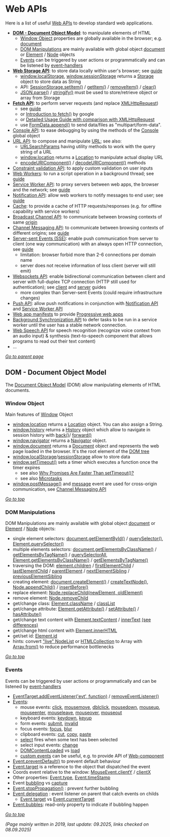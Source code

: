 # Web APIs

Here is a list of useful [Web APIs](https://developer.mozilla.org/en-US/docs/Web/API) to develop standard web applications.

* [**DOM - Document Object Model**](#dom---document-object-model): 
  to manipulate elements of HTML
  * [Window Object](#Window-Object) properties are globally available in the browser; e.g.
    [document](https://developer.mozilla.org/en-US/docs/Web/API/Document)
  * [DOM Manipulations](#DOM-Manipulations) are mainly available with global object 
    [document](https://developer.mozilla.org/en-US/docs/Web/API/Document) or
    [Element](https://developer.mozilla.org/en-US/docs/Web/API/Element) /
    [Node](https://developer.mozilla.org/en-US/docs/Web/API/Node) objects
  * [Events](#Events) can be triggered by user actions or programmatically and can be listened by
    [event-handlers](https://developer.mozilla.org/en-US/docs/Web/API/Document_Object_Model/Events#dom_event_handler_list)
* [**Web Storage API**](https://developer.mozilla.org/en-US/docs/Web/API/Web_Storage_API): 
  to store data locally within user's browser; 
  see [guide](https://developer.mozilla.org/en-US/docs/Web/API/Web_Storage_API/Using_the_Web_Storage_API)
  * [window.localStorage](https://developer.mozilla.org/en-US/docs/Web/API/Window/localStorage), 
    [window.sessionStorage](https://developer.mozilla.org/en-US/docs/Web/API/Window/sessionStorage) 
    returns a [Storage](https://developer.mozilla.org/en-US/docs/Web/API/Storage) 
    object to store data as String
  * API: [SessionStorage.setItem()](https://developer.mozilla.org/en-US/docs/Web/API/Storage/setItem) / 
    [getItem()](https://developer.mozilla.org/en-US/docs/Web/API/Storage/getItem) / 
    [removeItem()](https://developer.mozilla.org/en-US/docs/Web/API/Storage/removeItem) / 
    [clear()](https://developer.mozilla.org/en-US/docs/Web/API/Storage/clear)
  * [JSON.parse()](https://developer.mozilla.org/en-US/docs/Web/JavaScript/Reference/Global_Objects/JSON/parse) / 
    [stringify()](https://developer.mozilla.org/en-US/docs/Web/JavaScript/Reference/Global_Objects/JSON/stringify) 
    must be used to store/retrieve object or array from Storage
* [**Fetch API**](https://developer.mozilla.org/en-US/docs/Web/API/Fetch_API): 
  to perform server requests (and replace 
  [XMLHttpRequest](https://developer.mozilla.org/en-US/docs/Web/API/XMLHttpRequest))
  * see [guide](https://developer.mozilla.org/en-US/docs/Web/API/Fetch_API/Using_Fetch)
  * or [Introduction to fetch()](https://web.dev/introduction-to-fetch/) by google
  * or [Detailed Usage Guide with comparison with XMLHttpRequest](https://davidwalsh.name/fetch)
  * use [FormData.append()](https://developer.mozilla.org/en-US/docs/Web/API/FormData/append)
    to send data/files as "multipart/form-data".
* [Console API](https://developer.mozilla.org/en-US/docs/Web/API/Console_API): 
  to ease debugging by using the methods of the [Console](https://developer.mozilla.org/en-US/docs/Web/API/Console) 
  global object
* [URL API](https://developer.mozilla.org/en-US/docs/Web/API/URL_API): to compose and manipulate 
  [URL](https://developer.mozilla.org/en-US/docs/Web/API/URL); see also:
  * [URLSearchParams](https://developer.mozilla.org/en-US/docs/Web/API/URLSearchParams)
    having utility methods to work with the query string of a URL
  * [window.location](https://developer.mozilla.org/en-US/docs/Web/API/Window/location) 
      returns a [Location](https://developer.mozilla.org/en-US/docs/Web/API/Location) 
      to manipulate actual display URL
  * [encodeURIComponent()](https://developer.mozilla.org/en-US/docs/Web/JavaScript/Reference/Global_Objects/encodeURIComponent) / 
    [decodeURIComponent()](https://developer.mozilla.org/en-US/docs/Web/JavaScript/Reference/Global_Objects/decodeURIComponent) 
    methods
* [Constraint validation API](https://developer.mozilla.org/en-US/docs/Learn/Forms/Form_validation#the_constraint_validation_api): 
  to apply custom validation on user inputs
* [Web Workers](https://developer.mozilla.org/en-US/docs/Web/API/Web_Workers_API): 
  to run a script operation in a background thread; 
  see [guide](https://developer.mozilla.org/en-US/docs/Web/API/Web_Workers_API/Using_web_workers)
* [Service Worker API](https://developer.mozilla.org/en-US/docs/Web/API/Service_Worker_API): 
  to proxy servers between web apps, the browser and the network; 
  see [guide](https://developer.mozilla.org/en-US/docs/Web/API/Service_Worker_API/Using_Service_Workers)
* [Notification API](https://developer.mozilla.org/en-US/docs/Web/API/Notifications_API):
  allow web workers to notify messages to end user;
  see [guide](https://developer.mozilla.org/en-US/docs/Web/API/Notifications_API/Using_the_Notifications_API)
* [Cache](https://developer.mozilla.org/en-US/docs/Web/API/Cache): 
   to provide a cache of HTTP requests/responses (e.g. for offline 
   capability with service workers)
* [Broadcast Channel API](https://developer.mozilla.org/en-US/docs/Web/API/Broadcast_Channel_API): 
  to communicate between browsing contexts of same [origin](https://developer.mozilla.org/en-US/docs/Glossary/origin)
* [Channel Messaging API](https://developer.mozilla.org/en-US/docs/Web/API/Channel_Messaging_API): 
  to communicate between browsing contexts of different origins; 
  see [guide](https://developer.mozilla.org/en-US/docs/Web/API/Channel_Messaging_API/Using_channel_messaging)
* [Server-sent Events (SSE)](https://developer.mozilla.org/en-US/docs/Web/API/Server-sent_events): 
  enable push communication from server to client (one way communication) with an always open HTTP connection, 
  see [guide](https://developer.mozilla.org/en-US/docs/Web/API/Server-sent_events/Using_server-sent_events)
  * limitation: browser forbid more than 2-6 connections per domain name
  * server does not receive information of loss client (server will still emit)
* [Websockets API](https://developer.mozilla.org/en-US/docs/Web/API/Websockets_API): 
  enable bidirectional communication between client and server with full-duplex TCP connection 
  (HTTP still used for authentication); 
  see [client](https://developer.mozilla.org/en-US/docs/Web/API/WebSockets_API/Writing_WebSocket_client_applications)
  and [server](https://developer.mozilla.org/en-US/docs/Web/API/WebSockets_API/Writing_WebSocket_servers) guides
  * more complex than Server-sent Events (could require infrastructure changes)
* [Push API](https://developer.mozilla.org/en-US/docs/Web/API/Push_API): allow push notifications in conjunction with 
  [Notification API](https://developer.mozilla.org/en-US/docs/Web/API/Notifications_API) and 
  [Service Worker API](https://developer.mozilla.org/en-US/docs/Web/API/Service_Worker_API)
* [Web app manifests](https://developer.mozilla.org/en-US/docs/Web/Manifest) to provide [Progressive web apps](https://developer.mozilla.org/en-US/docs/Web/Progressive_web_apps)
* [Background Synchronization API](https://developer.mozilla.org/en-US/docs/Web/API/Background_Synchronization_API) to defer tasks to be run in a service worker until the user has a stable network connection.
* [Web Speech API](https://developer.mozilla.org/en-US/docs/Web/API/Web_Speech_API)
  for speech recognition (recognize voice context from an audio input) & 
  synthesis (text-to-speech component that allows programs to read out their text content)
* ...  

[*Go to parent page*](README.md)


## DOM - Document Object Model

The [Document Object Model](https://developer.mozilla.org/en-US/docs/Web/API/Document_Object_Model) (DOM) allow manipulating elements of HTML documents.

### Window Object

Main features of [Window](https://developer.mozilla.org/en-US/docs/Web/API/Window) Object 
* [window.location](https://developer.mozilla.org/en-US/docs/Web/API/Window/location) returns a 
  [Location](https://developer.mozilla.org/en-US/docs/Web/API/Location) object. You can also assign a String.
* [window.history](https://developer.mozilla.org/en-US/docs/Web/API/Window/history) returns a 
  [History](https://developer.mozilla.org/en-US/docs/Web/API/History) object which allow to navigate in session history 
  with [back()](https://developer.mozilla.org/en-US/docs/Web/API/History/back)/
  [forward()](https://developer.mozilla.org/en-US/docs/Web/API/History/forward)
* [window.navigator](https://developer.mozilla.org/en-US/docs/Web/API/Window/navigator) returns a 
  [Navigator](https://developer.mozilla.org/en-US/docs/Web/API/Navigator) object.
* [window.document](https://developer.mozilla.org/en-US/docs/Web/API/Window/document) returns a 
  [Document](https://developer.mozilla.org/en-US/docs/Web/API/Document) object and represents the web page loaded in 
  the browser. It's the root element of the 
  [DOM tree](https://developer.mozilla.org/en-US/docs/Web/API/Document_object_model/Using_the_W3C_DOM_Level_1_Core#what_is_a_dom_tree)
* [window.localStorage](https://developer.mozilla.org/en-US/docs/Web/API/Window/localStorage)/[sessionStorage](https://developer.mozilla.org/en-US/docs/Web/API/Window/sessionStorage) 
  allow to store data
* [window.setTimeout()](https://developer.mozilla.org/en-US/docs/Web/API/WindowOrWorkerGlobalScope/setTimeout) 
  sets a timer which executes a function once the timer expires
  * see also [Why Promises Are Faster Than setTimeout()?](https://dmitripavlutin.com/javascript-promises-settimeout/)
  * see also [Microtasks ](https://developer.mozilla.org/en-US/docs/Web/API/HTML_DOM_API/Microtask_guide)
* [window.postMessage()](https://developer.mozilla.org/en-US/docs/Web/API/Window/postMessage) and 
  [message](https://developer.mozilla.org/en-US/docs/Web/API/Window/message_event) event are used for cross-origin 
  communication, see [Channel Messaging API](https://developer.mozilla.org/en-US/docs/Web/API/Channel_Messaging_API)

[*Go to top*](#Web-APIs)


### DOM Manipulations

DOM Manipulations are mainly available with global object
[document](https://developer.mozilla.org/en-US/docs/Web/API/Document) or
[Element](https://developer.mozilla.org/en-US/docs/Web/API/Element) /
[Node](https://developer.mozilla.org/en-US/docs/Web/API/Node) objects:
* single element selectors: [document.getElementById()](https://developer.mozilla.org/en-US/docs/Web/API/Document/getElementById) /
  [querySelector()](https://developer.mozilla.org/en-US/docs/Web/API/Document/querySelector), 
  [Element.querySelector()](https://developer.mozilla.org/en-US/docs/Web/API/Element/querySelector)
* multiple elements selectors:
  [document.getElementsByClassName()](https://developer.mozilla.org/en-US/docs/Web/API/Document/getElementsByClassName) / 
  [getElementsByTagName()](https://developer.mozilla.org/en-US/docs/Web/API/Document/getElementsByTagName) /
  [querySelectorAll](https://developer.mozilla.org/en-US/docs/Web/API/Document/querySelectorAll), 
  [Element.getElementsByClassName()](https://developer.mozilla.org/en-US/docs/Web/API/Element/getElementsByClassName) /
  [getElementsByTagName()](https://developer.mozilla.org/en-US/docs/Web/API/Element/getElementsByTagName)
* traversing the DOM: [element.children](https://developer.mozilla.org/en-US/docs/Web/API/ParentNode/children) /
  [firstElementChild](https://developer.mozilla.org/en-US/docs/Web/API/ParentNode/firstElementChild) /
  [lastElementChild](https://developer.mozilla.org/en-US/docs/Web/API/ParentNode/lastElementChild) /
  [parentElement](https://developer.mozilla.org/en-US/docs/Web/API/Node/parentElement) /
  [nextElementSibling](https://developer.mozilla.org/en-US/docs/Web/API/NonDocumentTypeChildNode/nextElementSibling) /
  [previousElementSibling](https://developer.mozilla.org/en-US/docs/Web/API/NonDocumentTypeChildNode/previousElementSibling)
* creating element: [document.createElement()](https://developer.mozilla.org/en-US/docs/Web/API/Document/createElement) / 
  [createTextNode()](https://developer.mozilla.org/en-US/docs/Web/API/Document/createTextNode), 
  [Node.appendChild()](https://developer.mozilla.org/en-US/docs/Web/API/Node/appendChild) / 
  [insertBefore()](https://developer.mozilla.org/en-US/docs/Web/API/Node/insertBefore)
* replace element: [Node.replaceChild(newElement, oldElement)](https://developer.mozilla.org/en-US/docs/Web/API/Node/replaceChild)
* remove element: [Node.removeChild](https://developer.mozilla.org/en-US/docs/Web/API/Node/removeChild)
* get/change class: [Element.className](https://developer.mozilla.org/en-US/docs/Web/API/Element/className) / 
  [classList](https://developer.mozilla.org/en-US/docs/Web/API/Element/classList)
* get/change attribute: [Element.getAttribute()](https://developer.mozilla.org/en-US/docs/Web/API/Element/getAttribute) / 
  [setAttribute()](https://developer.mozilla.org/en-US/docs/Web/API/Element/setAttribute) / 
  [hasAttribute()](https://developer.mozilla.org/en-US/docs/Web/API/Element/hasAttribute)
* get/change text content with [Element.textContent](https://developer.mozilla.org/en-US/docs/Web/API/Node/textContent) / 
  [innerText](https://developer.mozilla.org/en-US/docs/Web/API/HTMLElement/innerText) 
  [(see differences)](https://developer.mozilla.org/en-US/docs/Web/API/Node/textContent#Differences_from_innerText) 
* get/change html content with [Element.innerHTML](https://developer.mozilla.org/en-US/docs/Web/API/Element/innerHTML)
* get/set id: [Element.id](https://developer.mozilla.org/en-US/docs/Web/API/Element/id)
* hints: convert ["live" NodeList](https://developer.mozilla.org/en-US/docs/Web/API/NodeList#live_vs._static_nodelists) 
  or [HTMLCollection](https://developer.mozilla.org/en-US/docs/Web/API/HTMLCollection) to Array with 
  [Array.from()](https://developer.mozilla.org/en-US/docs/Web/JavaScript/Reference/Global_Objects/Array/from) 
  to reduce performance bottlenecks

[*Go to top*](#Web-APIs)


### Events

Events can be triggered by user actions or programmatically and can be listened by
  [event-handlers](https://developer.mozilla.org/en-US/docs/Learn/JavaScript/Building_blocks/Events)
  
* [EventTarget.addEventListener('evt', function)](https://developer.mozilla.org/en-US/docs/Web/API/EventTarget/addEventListener) / 
  [removeEventListener()](https://developer.mozilla.org/en-US/docs/Web/API/EventTarget/removeEventListener)
* [Events](https://developer.mozilla.org/en-US/docs/Web/Events):
  * mouse events:
    [click](https://developer.mozilla.org/en-US/docs/Web/API/Element/click_event), 
    [mousemove](https://developer.mozilla.org/en-US/docs/Web/API/Element/mousemove_event), 
    [dblclick](https://developer.mozilla.org/en-US/docs/Web/API/Element/dblclick_event), 
    [mousedown](https://developer.mozilla.org/en-US/docs/Web/API/Element/mousedown_event), 
    [mouseup](https://developer.mozilla.org/en-US/docs/Web/API/Element/mouseup_event), 
    [mouseenter](https://developer.mozilla.org/en-US/docs/Web/API/Element/mouseenter_event), 
    [mouseleave](https://developer.mozilla.org/en-US/docs/Web/API/Element/mouseleave_event), 
    [mouseover](https://developer.mozilla.org/en-US/docs/Web/API/Element/mouseover_event), 
    [mouseout](https://developer.mozilla.org/en-US/docs/Web/API/Element/mouseout_event)
  * keyboard events: 
    [keydown](https://developer.mozilla.org/en-US/docs/Web/Events/keydown), 
    [keyup](https://developer.mozilla.org/en-US/docs/Web/Events/keyup)
  * form events: 
    [submit](https://developer.mozilla.org/en-US/docs/Web/Events/submit), 
    [invalid](https://developer.mozilla.org/en-US/docs/Web/Events/invalid)
  * focus events: 
    [focus](https://developer.mozilla.org/en-US/docs/Web/API/Element/focus_event), 
    [blur](https://developer.mozilla.org/en-US/docs/Web/API/Element/blur_event)
  * clipboard events: 
    [cut](https://developer.mozilla.org/en-US/docs/Web/API/Element/cut_event), 
    [copy](https://developer.mozilla.org/en-US/docs/Web/API/Element/copy_event), 
    [paste](https://developer.mozilla.org/en-US/docs/Web/API/Element/paste_event)
  * [select](https://developer.mozilla.org/en-US/docs/Web/API/Element/select_event) fires when some text has been selected
  * select input events: [change](https://developer.mozilla.org/en-US/docs/Web/Events/change)
  * [DOMContentLoaded](https://developer.mozilla.org/en-US/docs/Web/API/Window/DOMContentLoaded_event) vs 
    [load](https://developer.mozilla.org/en-US/docs/Web/API/Window/load_event)
  * [custom events](https://developer.mozilla.org/en-US/docs/Web/Events/Creating_and_triggering_events#creating_custom_events) 
    can be useful, e.g. to provide API of [Web-component](https://developer.mozilla.org/en-US/docs/Web/Web_Components)
* [Event.preventDefault()](https://developer.mozilla.org/en-US/docs/Web/API/Event/preventDefault#Blocking_default_click_handling) 
  to prevent default behaviour
* [Event.target](https://developer.mozilla.org/en-US/docs/Web/API/Event/target) 
  is a reference to the object that dispatched the event
* Coords event relative to the window: 
  [MouseEvent.clientY](https://developer.mozilla.org/en-US/docs/Web/API/MouseEvent/clientY) / 
  [clientX](https://developer.mozilla.org/en-US/docs/Web/API/MouseEvent/clientX)
* Other properties: [Event.type](https://developer.mozilla.org/en-US/docs/Web/API/Event/type), 
  [Event.timeStamp](https://developer.mozilla.org/en-US/docs/Web/API/Event/timeStamp)
* Event [bubbling](https://developer.mozilla.org/en-US/docs/Learn_web_development/Core/Scripting/Event_bubbling)
  vs [capture](https://developer.mozilla.org/en-US/docs/Learn_web_development/Core/Scripting/Event_bubbling#event_capture)
* [Event.stopPropagation()](https://developer.mozilla.org/en-US/docs/Web/API/Event/stopPropagation) : 
  prevent further bubbling
* [Event delegation](https://davidwalsh.name/event-delegate) : 
  event listener on parent that catch events on childs
  * [Event.target](https://developer.mozilla.org/en-US/docs/Web/API/Event/target) vs 
    [Event.currentTarget](https://developer.mozilla.org/en-US/docs/Web/API/Event/currentTarget)
* [Event.bubbles](https://developer.mozilla.org/en-US/docs/Web/API/Event/bubbles): 
  read-only property to indicate if bubbling happen

[*Go to top*](#Web-APIs)

*(Page mainly written in 2019, last update: 09.2025, links checked on 08.09.2025)*
